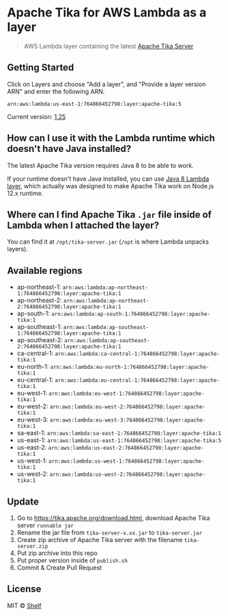 # Apache Tika for AWS Lambda as a layer

> AWS Lambda layer containing the latest [Apache Tika Server](https://tika.apache.org/)

## Getting Started

Click on Layers and choose "Add a layer", and "Provide a layer version
ARN" and enter the following ARN.

```
arn:aws:lambda:us-east-1:764866452798:layer:apache-tika:5
```

Current version: [1.25](https://tika.apache.org/1.25/index.html)

## How can I use it with the Lambda runtime which doesn't have Java installed?

The latest Apache Tika version requires Java 8 to be able to work. 

If your runtime doesn't have Java installed, you can use [Java 8 Lambda layer](https://github.com/shelfio/java-lambda-layer), which actually was designed to make Apache Tika work on Node.js 12.x runtime.

## Where can I find Apache Tika `.jar` file inside of Lambda when I attached the layer?

You can find it at `/opt/tika-server.jar` (`/opt` is where Lambda unpacks layers).

## Available regions

* ap-northeast-1: `arn:aws:lambda:ap-northeast-1:764866452798:layer:apache-tika:1`
* ap-northeast-2: `arn:aws:lambda:ap-northeast-2:764866452798:layer:apache-tika:1`
* ap-south-1: `arn:aws:lambda:ap-south-1:764866452798:layer:apache-tika:1`
* ap-southeast-1: `arn:aws:lambda:ap-southeast-1:764866452798:layer:apache-tika:1`
* ap-southeast-2: `arn:aws:lambda:ap-southeast-2:764866452798:layer:apache-tika:1`
* ca-central-1: `arn:aws:lambda:ca-central-1:764866452798:layer:apache-tika:1`
* eu-north-1: `arn:aws:lambda:eu-north-1:764866452798:layer:apache-tika:1`
* eu-central-1: `arn:aws:lambda:eu-central-1:764866452798:layer:apache-tika:1`
* eu-west-1: `arn:aws:lambda:eu-west-1:764866452798:layer:apache-tika:1`
* eu-west-2: `arn:aws:lambda:eu-west-2:764866452798:layer:apache-tika:1`
* eu-west-3: `arn:aws:lambda:eu-west-3:764866452798:layer:apache-tika:1`
* sa-east-1: `arn:aws:lambda:sa-east-1:764866452798:layer:apache-tika:1`
* us-east-1: `arn:aws:lambda:us-east-1:764866452798:layer:apache-tika:5`
* us-east-2: `arn:aws:lambda:us-east-2:764866452798:layer:apache-tika:1`
* us-west-1: `arn:aws:lambda:us-west-1:764866452798:layer:apache-tika:1`
* us-west-2: `arn:aws:lambda:us-west-2:764866452798:layer:apache-tika:1`

## Update

1. Go to https://tika.apache.org/download.html, download Apache Tika server `runnable jar`
2. Rename the jar file from `tika-server-x.xx.jar` to `tika-server.jar`
3. Create zip archive of Apache Tika server with the filename `tika-server.zip`
4. Put zip archive into this repo
5. Put proper version inside of `publish.sh`
6. Commit & Create Pull Request

## License

MIT © [Shelf](https://shelf.io)

